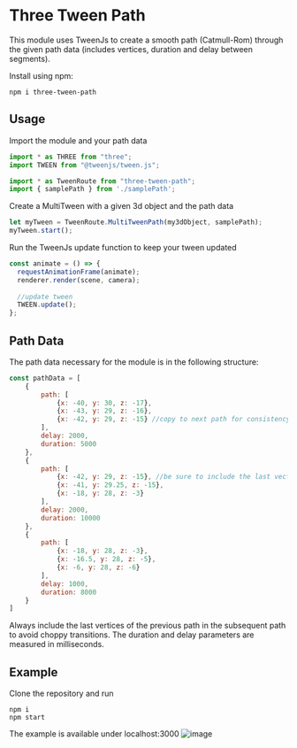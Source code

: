 # Three Tween Path

This module uses TweenJs to create a smooth path (Catmull-Rom) through the given path data (includes vertices, duration and delay between segments).

Install using npm:
```shell
npm i three-tween-path
```

## Usage
Import the module and your path data
```js
import * as THREE from "three";
import TWEEN from "@tweenjs/tween.js";

import * as TweenRoute from "three-tween-path";
import { samplePath } from './samplePath';
```

Create a MultiTween with a given 3d object and the path data
```js
let myTween = TweenRoute.MultiTweenPath(my3dObject, samplePath);
myTween.start();
```

Run the TweenJs update function to keep your tween updated
```js
const animate = () => {
  requestAnimationFrame(animate);
  renderer.render(scene, camera);
  
  //update tween
  TWEEN.update();
};
```

## Path Data
The path data necessary for the module is in the following structure:
```js
const pathData = [
    {
        path: [
            {x: -40, y: 30, z: -17},
            {x: -43, y: 29, z: -16},
            {x: -42, y: 29, z: -15} //copy to next path for consistency
        ],
        delay: 2000,
        duration: 5000
    },
    {
        path: [
            {x: -42, y: 29, z: -15}, //be sure to include the last vector of the previous path
            {x: -41, y: 29.25, z: -15},
            {x: -18, y: 28, z: -3}
        ],
        delay: 2000,
        duration: 10000
    },
    {
        path: [
            {x: -18, y: 28, z: -3},
            {x: -16.5, y: 28, z: -5},
            {x: -6, y: 28, z: -6}
        ],
        delay: 1000,
        duration: 8000
    }
]
```
Always include the last vertices of the previous path in the subsequent path to avoid choppy transitions.
The duration and delay parameters are measured in milliseconds.

## Example
Clone the repository and run
```shell
npm i
npm start
```
The example is available under localhost:3000
![image](https://user-images.githubusercontent.com/64702286/121824172-76870980-ccaa-11eb-8b84-d53faf893dcf.png)
